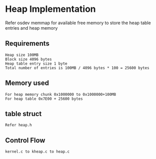# Heap Implementation

Refer osdev memmap for available free memory to store the heap table entries and heap memory

## Requirements

    Heap size 100MB
    Block size 4096 bytes
    Heap table entry size 1 byte
    Total number of entries is 100MB / 4096 bytes * 100 = 25600 bytes

## Memory used

    For heap memory chunk 0x1000000 to 0x1000000+100MB
    For heap table 0x7E00 + 25600 bytes

## table struct

    Refer heap.h

## Control Flow

    kernel.c to kheap.c to heap.c



